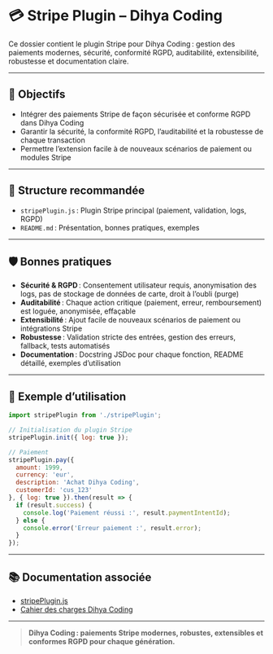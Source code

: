 # 💳 Stripe Plugin – Dihya Coding

Ce dossier contient le plugin Stripe pour Dihya Coding : gestion des paiements modernes, sécurité, conformité RGPD, auditabilité, extensibilité, robustesse et documentation claire.

---

## 🚀 Objectifs

- Intégrer des paiements Stripe de façon sécurisée et conforme RGPD dans Dihya Coding
- Garantir la sécurité, la conformité RGPD, l’auditabilité et la robustesse de chaque transaction
- Permettre l’extension facile à de nouveaux scénarios de paiement ou modules Stripe

---

## 📁 Structure recommandée

- `stripePlugin.js` : Plugin Stripe principal (paiement, validation, logs, RGPD)
- `README.md` : Présentation, bonnes pratiques, exemples

---

## 🛡️ Bonnes pratiques

- **Sécurité & RGPD** : Consentement utilisateur requis, anonymisation des logs, pas de stockage de données de carte, droit à l’oubli (purge)
- **Auditabilité** : Chaque action critique (paiement, erreur, remboursement) est loguée, anonymisée, effaçable
- **Extensibilité** : Ajout facile de nouveaux scénarios de paiement ou intégrations Stripe
- **Robustesse** : Validation stricte des entrées, gestion des erreurs, fallback, tests automatisés
- **Documentation** : Docstring JSDoc pour chaque fonction, README détaillé, exemples d’utilisation

---

## 📝 Exemple d’utilisation

```js
import stripePlugin from './stripePlugin';

// Initialisation du plugin Stripe
stripePlugin.init({ log: true });

// Paiement
stripePlugin.pay({
  amount: 1999,
  currency: 'eur',
  description: 'Achat Dihya Coding',
  customerId: 'cus_123'
}, { log: true }).then(result => {
  if (result.success) {
    console.log('Paiement réussi :', result.paymentIntentId);
  } else {
    console.error('Erreur paiement :', result.error);
  }
});
```

---

## 📚 Documentation associée

- [stripePlugin.js](./stripePlugin.js)
- [Cahier des charges Dihya Coding](../../../../docs/user_guide/README.md)

---

> **Dihya Coding : paiements Stripe modernes, robustes, extensibles et conformes RGPD pour chaque génération.**